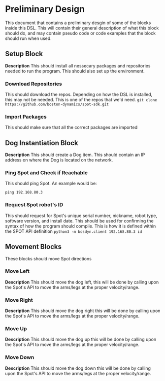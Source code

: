 <!-- contains a preliminary design of at least some of the blocks of the DSL together with their semantics (that is,  with a (possibly high-level) description of the code that will be executed when the block is called). -->
# Preliminary Design 
This document that contains a preliminary desgin of some of the blocks inside this DSL. This will contain their general description of what this block should do, and may contain pseudo code or code examples that the block should run when used. 

## Setup Block
**Description** This should install all nessecary packages and repositories needed to run the program. This should also set up the environment.

### Download Repositories
This should download the repos. Depending on how the DSL is installed, this may not be needed. This is one of the repos that we'd need.
`git clone https://github.com/boston-dynamics/spot-sdk.git`

### Import Packages
This should make sure that all the correct packages are imported



## Dog Instantiation Block
**Description** This should create a Dog item. This should contain an IP address on where the Dog is located on the network. 

### Ping Spot and Check if Reachable
This should ping Spot. An example would be:

`ping 192.168.80.3`

### Request Spot robot's ID
This should request for Spot's unique serial number, nickname, robot type, software version, and install date. This should be used for confirming the syntax of how the program should compile.
This is how it is defined within the SPOT API definition
`python3 -m bosdyn.client 192.168.80.3 id`



## Movement Blocks
These blocks should move Spot directions
### Move Left
**Description** This should move the dog left, this will be done by calling upon the Spot's API to move the arms/legs at the proper velocity/range.

### Move Right
**Description** This should move the dog right this will be done by calling upon the Spot's API to move the arms/legs at the proper velocity/range.

### Move Up 
**Description** This should move the dog up this will be done by calling upon the Spot's API to move the arms/legs at the proper velocity/range.

### Move Down
**Description** This should move the dog down this will be done by calling upon the Spot's API to move the arms/legs at the proper velocity/range.
